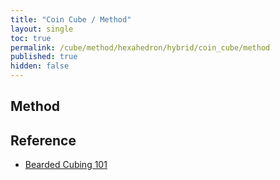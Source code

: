 ```yaml
---
title: "Coin Cube / Method"
layout: single
toc: true
permalink: /cube/method/hexahedron/hybrid/coin_cube/method
published: true
hidden: false
---
```


<head>
  <base target="_blank">
</head>



## Method



## Reference

- [Bearded Cubing 101](https://youtu.be/FhW1hwVpGpU)

